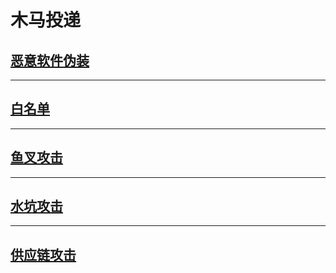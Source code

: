 # 木马投递

## [恶意软件伪装](恶意软件伪装.md)

---

## [白名单](白名单.md)

---

## [鱼叉攻击](鱼叉攻击.md)

---

## [水坑攻击](水坑攻击.md)

---

## [供应链攻击](供应链攻击.md)
